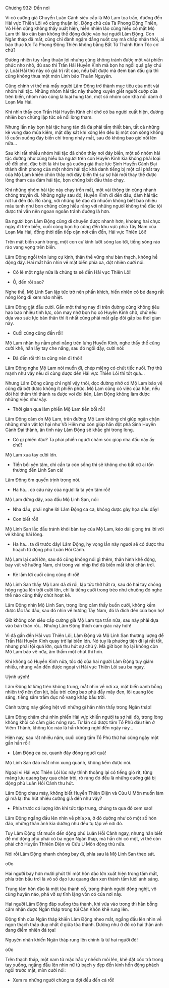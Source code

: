 




Chương 932: Đến nơi


Vì có cường giả Chuyển Luân Cảnh siêu cấp là Mộ Lam tọa trấn, đường đến Hải vực Thiên Lôi vô cùng thuận lợi. Động chủ của Tà Phong Động Thiên, Vô Hiên cũng không thấy xuất hiện, hiển nhiên lão cũng hiểu có mặt Mộ Lam thì lão căn bản không thể động được vào hai người Lâm Động. Còn Ngân tháp đã mất, cũng chỉ đành ngậm đắng nuốt cay mà chấp nhận thôi, ai bảo thực lực Tà Phong Động Thiên không bằng Bất Tử Thánh Kình Tộc cơ chứ?

Đương nhiên tuy rằng thuận lợi nhưng cũng không tránh được một vài phiền phức nho nhỏ, dù sao thì Trấn Hải Huyền Kình mà bọn họ ngồi quá gây chú ý. Loài Hải thú này có giá trị rất cao, nếu bắt được mà đem bán đấu giá thì cũng không thua một món Linh bảo Thuần Nguyên.

Cũng chính vì thế mà mấy người Lâm Động trở thành mục tiêu của một vài nhóm hải tặc. Những nhóm hải tặc này thường xuyên giết người cướp của trên biển, nhóm nào cũng là loại hung tàn, một số nhóm còn khá nổi danh ở Loạn Ma Hải.

Khi nhìn thấy con Trấn Hải Huyền Kình chỉ chở có ba người xuất hiện, đương nhiên bọn chúng lập tức sẽ nổi lòng tham.

Nhưng lần này bọn hải tặc hung tàn đã đá phải tấm thiết bản, tất cả những kẻ vung đao múa kiếm, mặt đầy sát khí xông lên đều bị một con sóng khổng lồ cuốn xuống đáy biển chỉ trong nháy mắt, sau đó không bao giờ nổi lên nữa…

Sau khi rất nhiều nhóm hải tặc đã chôn thây nơi đáy biển, một số nhóm hải tặc dường như cũng hiểu ba người trên con Huyền Kình kia không phải loại dễ đối phó, đặc biệt là khi ba gã cường giả thực lực Sinh Huyền Cảnh Đại thành đỉnh phong của một nhóm hải tặc khá danh tiếng bị một cái phất tay của Mộ Lam khiến chôn thây nơi đáy biển thì sự sợ hãi mới thay thế được lòng tham của đám hải tặc, bọn chúng bắt đầu tháo chạy.

Khi những nhóm hải tặc này chạy trốn mất, một vài thông tin cũng nhanh chóng truyền đi. Những ngày sau đó, Huyền Kình đi đến đâu, đám hải tặc rút lui đến đó. Rõ ràng, với những kẻ đao đã nhuốm không biết bao nhiêu máu tanh như bọn chúng cũng hiểu rằng với những người không thể đắc tội được thì vẫn nên ngoan ngoãn tránh đường là hơn.

Ba người bọn Lâm Động cũng di chuyển được nhanh hơn, khoảng hai chục ngày đi trên biển, cuối cùng bọn họ cũng đến khu vực phía Tây Nam của Loạn Ma Hải, đồng thời dần tiếp cận nơi cần đến, Hải vực Thiên Lôi!

Trên mặt biển xanh trong, một con cự kình lướt sóng lao tới, tiếng sóng rào rào vang vọng trên biển.

Lâm Động ngồi trên lưng cự kình, thân thể vững như bàn thạch, không hề động đậy. Hai mắt hắn nhìn về mặt biển phía xa, đột nhiên cười nói:

- Có lẽ một ngày nữa là chúng ta sẽ đến Hải vực Thiên Lôi!

- Ồ, đến rồi sao?

Nghe thế, Mộ Linh San lập tức trở nên phấn khích, hiển nhiên cô bé đang rất nóng lòng đi xem náo nhiệt.

Lâm Động gật đầu cười. Gần một tháng nay đi trên đường cũng không tiêu hao bao nhiêu tinh lực, còn may nhờ bọn họ có Huyền Kinh chở, chứ nếu dựa vào sức lực bản thân thì ít nhất cũng phải mất gấp đôi gấp ba thời gian này.

- Cuối cùng cũng đến rồi!

Mộ Lam nhàn hạ nằm phơi nắng trên lưng Huyền Kình, nghe thấy thế cũng cười khẽ, hắn lấy tay che nắng, sau đó ngồi dậy, cười nói:

- Đã đến rồi thì ta cũng nên đi thôi!

Lâm Động nghe Mộ Lam nói muốn đi, chép miệng có chút tiếc nuối. Trợ thủ mạnh như vậy nếu đi cùng được đến Hải vực Thiên Lôi thì tốt quá…

Nhưng Lâm Động cũng chỉ nghĩ vậy thôi, dọc đường nhờ có Mộ Lam bảo vệ cũng đã bớt được không ít phiền phức. Mộ Lam cũng có việc của hắn, nếu đòi hỏi thêm thì thành ra được voi đòi tiên, Lâm Động không làm được những việc như vậy.

- Thời gian qua làm phiền Mộ Lam tiền bối rồi!

Lâm Động cảm ơn Mộ Lam, trên đường Mộ Lam không chỉ giúp ngăn chặn những nhân vật lợi hại như Vô Hiên mà còn giúp hắn đột phá Sinh Huyền Cảnh Đại thành, ân tình này Lâm Động sẽ khắc ghi trong lòng.

- Có gì phiền đâu? Ta phải phiền người chăm sóc giúp nha đầu này ấy chứ!

Mộ Lam xua tay cười lớn.

- Tiền bối yên tâm, chỉ cần ta còn sống thì sẽ không cho bất cứ ai tổn thương đến Linh San cả!

Lâm Động ôm quyền trịnh trọng nói.

- Ha ha… có câu này của ngươi là ta yên tâm rồi!

Mộ Lam đứng dậy, xoa đầu Mộ Linh San, nói:

- Nha đầu, phải nghe lời Lâm Động ca ca, không được gây họa đâu đấy!

- Con biết rồi!

Mộ Linh San lắc đầu tránh khỏi bàn tay của Mộ Lam, kéo dài giọng trả lời với vẻ không hài lòng.

- Ha ha… ta đi trước đây! Lâm Động, hy vọng lần này ngươi sẽ có được thu hoạch từ động phủ Luân Hồi Cảnh.

Mộ Lam lại cười lớn, sau đó cũng không nói gì thêm, thân hình khẽ động, bay vút về hướng Nam, chỉ trong vài nhịp thở đã biến mất khỏi chân trời.

- Kẻ lắm lời cuối cũng cũng đi rồi!

Mộ Linh San thấy Mộ Lam đã đi rồi, lập tức thở hắt ra, sau đó hai tay chống hông ngửa lên trời cười lớn, chỉ là tiếng cười trong trẻo như chuông đó nghe thế nào cũng thấy chút hoạt kê.

Lâm Động nhìn Mộ Linh San, trong lòng cảm thấy buồn cười, không kềm được lắc lắc đầu, sau đó nhìn về hướng Tây Nam, đó là đích đến của bọn họ!

Giờ không còn siêu cấp cường giả Mộ Lam tọa trấn nữa, sau này phải dựa vào bản thân rồi… Nhưng Lâm Động thích cảm giác này hơn!

Vì đã gần đến Hải vực Thiên Lôi, Lâm Động và Mộ Linh San thương lượng để Trấn Hải Huyền Kình quay trở lại biển lớn. Nó tuy là phương tiện đi lại rất tốt, nhưng phải tội quá lớn, quá thu hút sự chú ý. Mà giờ bọn họ lại không còn Mộ Lam bảo vệ nữa, âm thầm một chút thì hơn.

Khi không có Huyền Kình nữa, tốc độ của hai người Lâm Động tuy giảm nhiều, nhưng vẫn đến được ngoại vi Hải vực Thiên Lôi sau ba ngày.

Uỳnh uỳnh!

Lâm Động lơ lửng trên không trung, mắt nhìn về nơi xa, mặt biển xanh bỗng nhiên trở nên đen kịt, bầu trời cũng bao phủ đầy mây đen, lôi quang lóe sáng, tiếng sấm trầm đục nổ vang khắp bầu trời.

Cảnh tượng này giống hệt với những gì hắn nhìn thấy trong Ngân tháp!

Lâm Động chăm chú nhìn phiến Hải vực khiến người ta sợ hãi đó, trong lòng không khỏi có cảm giác nóng rực. Từ lần có được tấm Tổ Phù đầu tiên ở Viêm Thành, không lúc nào là hắn không nghĩ đến ngày này…

Hiện nay, sau rất nhiều năm, cuối cùng tấm Tổ Phù thứ hai cũng ngày một gần hắn rồi!

- Lâm Động ca ca, quanh đây đông người quá!

Mộ Linh San đảo mắt nhìn xung quanh, không kềm được nói.

Ngoại vi Hải vực Thiên Lôi lúc này thỉnh thoảng lại có tiếng gió rít, từng mảng lưu quang bay qua chân trời, rõ ràng đó đều là những cường giả bị động phủ Luân Hồi Cảnh thu hút.

Lâm Động chau mày, không biết Huyền Thiên Điện và Cửu U Môn muốn làm gì mà lại thu hút nhiều cường giả đến như vậy?

- Phía trước có lượng lớn khí tức tập trung, chúng ta qua đó xem sao!

Lâm Động ngẩng đầu lên nhìn về phía xa, ở đó dường như có một số hòn đảo, những thân ảnh kia dường như đều tụ tập về nơi đó.

Tuy Lâm Động rất muốn đến động phủ Luân Hồi Cảnh ngay, nhưng hắn biết để mở động phủ phải có ba ngọn Ngân tháp, mà hắn chỉ có một, vì thế còn phải chờ Huyền Thhiên Điện và Cửu U Môn động thủ nữa.

Nói rồi Lâm Động nhanh chóng bay đi, phía sau là Mộ Linh San theo sát.

o0o

Hai người bay hơn mười phút thì một hòn đảo lớn xuất hiện trong tầm mắt, phía trên bầu trời là vô số đạo lưu quang đan xen thành tấm lưới ánh sáng.

Trung tâm hòn đảo là một tòa thành cổ, trong thành người đông nghịt, vô cùng huyên náo, phá vỡ sự tĩnh lặng vốn có của nơi này.

Hai người Lâm Động đáp xuống tòa thành, khi vừa vào trong thì hắn bỗng cảm nhận được Ngân tháp trong túi Càn Khôn khẽ rung lên.

Động tĩnh của Ngân tháp khiến Lâm Động nheo mắt, ngẩng đầu lên nhìn về ngọn thạch tháp duy nhất ở giữa tòa thành. Dường như ở đó có hai thân ảnh đang điềm nhiên đả tọa!

Nguyên nhân khiến Ngân tháp rung lên chính là từ hai người đó!

o0o

Trên thạch tháp, một nam tử mặc hắc y nhếch môi lên, khẽ đặt cốc trà trong tay xuống, ngẩng đầu lên nhìn nữ tử bạch y đẹp đến kinh hồn động phách ngồi trước mặt, mỉm cười nói:

- Xem ra những người chúng ta đợi đều đến cả rồi!




